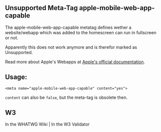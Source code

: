 ## <span class="badge bg-danger">Unsupported</span> Meta-Tag apple-mobile-web-app-capable

The apple-mobile-web-app-capable metatag defines wether a website/webapp which was added to the homescreen can run in fullscreen or not.

Apparently this does not work anymore and is therefor marked as <span class="badge bg-danger">Unsupported</span>.

Read more about Apple's Webapps at [Apple's official documentation](https://developer.apple.com/library/safari/documentation/appleapplications/reference/SafariHTMLRef/Articles/MetaTags.html).

## Usage:

	<meta name="apple-mobile-web-app-capable" content="yes">

`content` can also be `false`, but the meta-tag is obsolete then.

## W3
<i class="fas fa-check"></i> In the WHATWG Wiki | <i class="fas fa-check"></i>  In the W3 Validator

